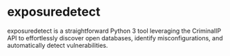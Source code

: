 # exposuredetect
exposuredetect is a straightforward Python 3 tool leveraging the CriminalIP API to effortlessly discover open databases, identify misconfigurations, and automatically detect vulnerabilities.
